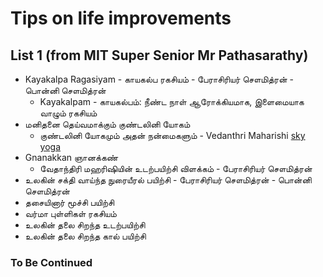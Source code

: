 # Tips on life improvements
## List 1 (from MIT Super Senior Mr Pathasarathy)
* Kayakalpa Ragasiyam - காயகல்ப ரகசியம் - பேராசிரியர் சௌமித்ரன் - பொன்னி  சௌமித்ரன்
  - Kayakalpam - காயகல்பம்: நீண்ட நாள் ஆரோக்கியமாக, இளைமையாக வாழும் ரகசியம்
* மனிதனை தெய்வமாக்கும் குண்டலினி யோகம்
  -  குண்டலினி யோகமும் அதன் நன்மைகளும் - Vedanthri Maharishi [sky yoga](https://www.kundaliniyoga.edu.in/)
* Gnanakkan ஞானக்கண்
  - வேதாந்திரி மஹரிஷியின் உடற்பயிற்சி விளக்கம் - பேராசிரியர் சௌமித்ரன்
* உலகின் சக்தி வாய்ந்த நுரையீரல் பயிற்சி - பேராசிரியர் சௌமித்ரன் - பொன்னி  சௌமித்ரன்
* தசையினார் மூச்சி பயிற்சி
* வர்மா புள்ளிகள் ரகசியம்
* உலகின் தலை சிறந்த உடற்பயிற்சி
* உலகின் தலை சிறந்த கால் பயிற்சி 

### To Be Continued
